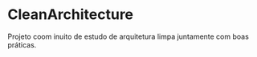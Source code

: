 # CleanArchitecture
Projeto coom inuito de estudo de arquitetura limpa juntamente com boas práticas.
